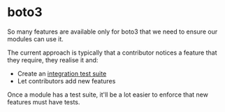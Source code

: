 # boto3

So many features are available only for boto3 that we need
to ensure our modules can use it.

The current approach is typically that a contributor notices
a feature that they require, they realise it and:

* Create an [integration test suite](integration.md)
* Let contributors add new features

Once a module has a test suite, it'll be a lot easier to
enforce that new features must have tests.
